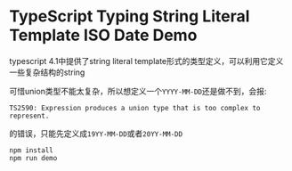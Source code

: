TypeScript Typing String Literal Template ISO Date Demo
===========================

typescript 4.1中提供了string literal template形式的类型定义，可以利用它定义一些复杂结构的string

可惜union类型不能太复杂，所以想定义一个`YYYY-MM-DD`还是做不到，会报:

```
TS2590: Expression produces a union type that is too complex to represent.
```

的错误，只能先定义成`19YY-MM-DD`或者`20YY-MM-DD`

```
npm install
npm run demo
```
